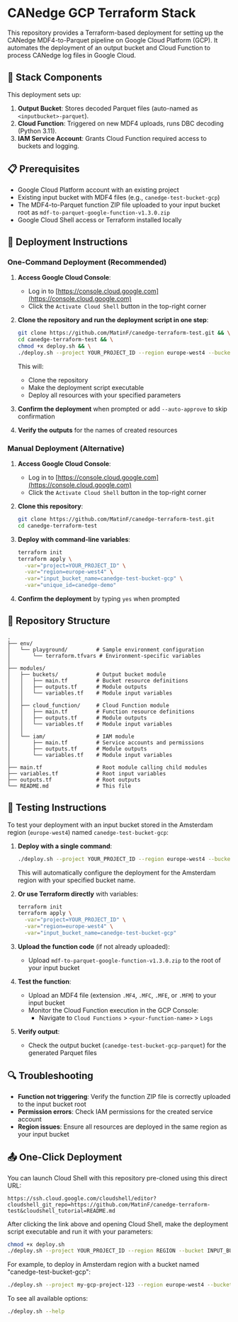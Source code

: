 # CANedge GCP Terraform Stack

This repository provides a Terraform-based deployment for setting up the CANedge MDF4-to-Parquet pipeline on Google Cloud Platform (GCP). It automates the deployment of an output bucket and Cloud Function to process CANedge log files in Google Cloud.

## 🧱 Stack Components

This deployment sets up:

1. **Output Bucket**: Stores decoded Parquet files (auto-named as `<inputbucket>-parquet`).
2. **Cloud Function**: Triggered on new MDF4 uploads, runs DBC decoding (Python 3.11).
3. **IAM Service Account**: Grants Cloud Function required access to buckets and logging.

## 📋 Prerequisites

- Google Cloud Platform account with an existing project
- Existing input bucket with MDF4 files (e.g., `canedge-test-bucket-gcp`)
- The MDF4-to-Parquet function ZIP file uploaded to your input bucket root as `mdf-to-parquet-google-function-v1.3.0.zip`
- Google Cloud Shell access or Terraform installed locally

## 🚀 Deployment Instructions

### One-Command Deployment (Recommended)

1. **Access Google Cloud Console**:
   - Log in to [https://console.cloud.google.com](https://console.cloud.google.com)
   - Click the `Activate Cloud Shell` button in the top-right corner

2. **Clone the repository and run the deployment script in one step**:
   ```bash
   git clone https://github.com/MatinF/canedge-terraform-test.git && \
   cd canedge-terraform-test && \
   chmod +x deploy.sh && \
   ./deploy.sh --project YOUR_PROJECT_ID --region europe-west4 --bucket canedge-test-bucket-gcp
   ```
   
   This will:
   - Clone the repository
   - Make the deployment script executable
   - Deploy all resources with your specified parameters

3. **Confirm the deployment** when prompted or add `--auto-approve` to skip confirmation

4. **Verify the outputs** for the names of created resources

### Manual Deployment (Alternative)

1. **Access Google Cloud Console**:
   - Log in to [https://console.cloud.google.com](https://console.cloud.google.com)
   - Click the `Activate Cloud Shell` button in the top-right corner

2. **Clone this repository**:
   ```bash
   git clone https://github.com/MatinF/canedge-terraform-test.git
   cd canedge-terraform-test
   ```

3. **Deploy with command-line variables**:
   ```bash
   terraform init
   terraform apply \
     -var="project=YOUR_PROJECT_ID" \
     -var="region=europe-west4" \
     -var="input_bucket_name=canedge-test-bucket-gcp" \
     -var="unique_id=canedge-demo"
   ```

4. **Confirm the deployment** by typing `yes` when prompted

## 📂 Repository Structure

```
.
├── env/
│   └── playground/         # Sample environment configuration
│       └── terraform.tfvars # Environment-specific variables
│
├── modules/
│   ├── buckets/            # Output bucket module
│   │   ├── main.tf         # Bucket resource definitions
│   │   ├── outputs.tf      # Module outputs
│   │   └── variables.tf    # Module input variables
│   │
│   ├── cloud_function/     # Cloud Function module
│   │   ├── main.tf         # Function resource definitions
│   │   ├── outputs.tf      # Module outputs
│   │   └── variables.tf    # Module input variables
│   │
│   └── iam/                # IAM module
│       ├── main.tf         # Service accounts and permissions
│       ├── outputs.tf      # Module outputs
│       └── variables.tf    # Module input variables
│
├── main.tf                 # Root module calling child modules
├── variables.tf            # Root input variables
├── outputs.tf              # Root outputs
└── README.md               # This file
```

## 🧪 Testing Instructions

To test your deployment with an input bucket stored in the Amsterdam region (`europe-west4`) named `canedge-test-bucket-gcp`:

1. **Deploy with a single command**:
   ```bash
   ./deploy.sh --project YOUR_PROJECT_ID --region europe-west4 --bucket canedge-test-bucket-gcp
   ```

   This will automatically configure the deployment for the Amsterdam region with your specified bucket name.

2. **Or use Terraform directly** with variables:
   ```bash
   terraform init
   terraform apply \
     -var="project=YOUR_PROJECT_ID" \
     -var="region=europe-west4" \
     -var="input_bucket_name=canedge-test-bucket-gcp"
   ```

3. **Upload the function code** (if not already uploaded):
   - Upload `mdf-to-parquet-google-function-v1.3.0.zip` to the root of your input bucket

4. **Test the function**:
   - Upload an MDF4 file (extension `.MF4`, `.MFC`, `.MFE`, or `.MFM`) to your input bucket
   - Monitor the Cloud Function execution in the GCP Console:
     - Navigate to `Cloud Functions` > `<your-function-name>` > `Logs`

5. **Verify output**:
   - Check the output bucket (`canedge-test-bucket-gcp-parquet`) for the generated Parquet files

## 🔍 Troubleshooting

- **Function not triggering**: Verify the function ZIP file is correctly uploaded to the input bucket root
- **Permission errors**: Check IAM permissions for the created service account
- **Region issues**: Ensure all resources are deployed in the same region as your input bucket

## 📤 One-Click Deployment

You can launch Cloud Shell with this repository pre-cloned using this direct URL:

```
https://ssh.cloud.google.com/cloudshell/editor?cloudshell_git_repo=https://github.com/MatinF/canedge-terraform-test&cloudshell_tutorial=README.md
```

After clicking the link above and opening Cloud Shell, make the deployment script executable and run it with your parameters:

```bash
chmod +x deploy.sh
./deploy.sh --project YOUR_PROJECT_ID --region REGION --bucket INPUT_BUCKET_NAME
```

For example, to deploy in Amsterdam region with a bucket named "canedge-test-bucket-gcp":

```bash
./deploy.sh --project my-gcp-project-123 --region europe-west4 --bucket canedge-test-bucket-gcp
```

To see all available options:

```bash
./deploy.sh --help
```